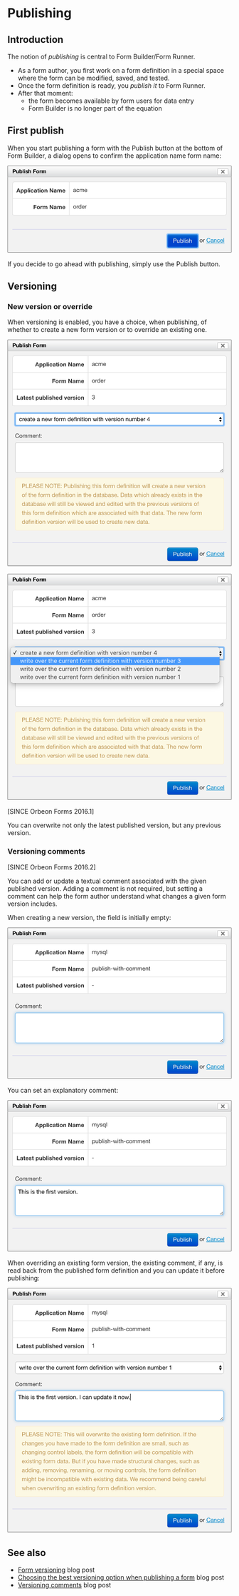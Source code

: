 # Publishing

<!-- toc -->

## Introduction

The notion of _publishing_ is central to Form Builder/Form Runner.

* As a form author, you first work on a form definition in a special space where the form can be modified, saved, and tested.
* Once the form definition is ready, you _publish it_ to Form Runner.
* After that moment:
    * the form becomes available by form users for data entry
    * Form Builder is no longer part of the equation

## First publish

When you start publishing a form with the Publish button at the bottom of Form Builder, a dialog opens to confirm the application name form name:

![Creating a new version](images/publish-initial-no-versioning.png)

If you decide to go ahead with publishing, simply use the Publish button.

## Versioning

### New version or override 

When versioning is enabled, you have a choice, when publishing, of whether to create a new form version or to override an existing one.

![Creating a new version](images/publish-version-next.png)

![Overwriting an existing version](images/publish-version-overwrite.png)

[SINCE Orbeon Forms 2016.1]

You can overwrite not only the latest published version, but any previous version.

### Versioning comments

[SINCE Orbeon Forms 2016.2]

You can add or update a textual comment associated with the given published version. Adding a comment is not required, but setting a comment can help the form author understand what changes a given form version includes.

When creating a new version, the field is initially empty:

![Empty comment](images/publish-comment-1.png)

You can set an explanatory comment:
 
![Empty comment](images/publish-comment-2.png)

When overriding an existing form version, the existing comment, if any, is read back from the published form definition and you can update it before publishing:

![Empty comment](images/publish-comment-5.png)

## See also

- [Form versioning](http://blog.orbeon.com/2014/02/form-versioning.html) blog post
- [Choosing the best versioning option when publishing a form](http://blog.orbeon.com/2015/01/choosing-best-versioning-option-when.html) blog post
- [Versioning comments](http://blog.orbeon.com/2016/09/versioning-comments.html) blog post